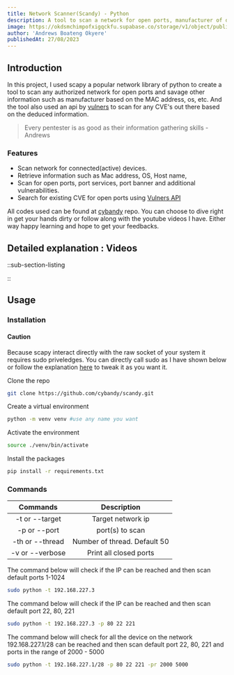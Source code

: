 ```yaml
---
title: Network Scanner(Scandy) - Python
description: A tool to scan a network for open ports, manufacturer of discovered devices and checking for already known vulnerabilities for those discovered devices and/or services
image: https://okdsmchimpofxigqckfu.supabase.co/storage/v1/object/public/assets/images/scandy.webp
author: 'Andrews Boateng Okyere'
publishedAt: 27/08/2023
---
```


## Introduction
In this project, I used scapy a popular network library of python to create a tool to scan any authorized network for open ports and savage other information such as manufacturer based on the MAC address, os, etc. And the tool also used an api by [vulners](https://vulners.com/) to scan for any CVE's out there based on the deduced information.
> Every pentester is as good as their information gathering skills - Andrews

### Features
- Scan network for connected(active) devices. 
 - Retrieve information such as Mac address, OS, Host name,
 - Scan for open ports, port services, port banner and additional vulnerabilities.
 - Search for existing CVE for open ports using [Vulners API](https://vulners.com) 

All codes used can be found at [cybandy](https://github.com/cybandy/scandy) repo. You can choose to dive right in get your hands dirty or follow along with the youtube videos I have. Either way happy learning and hope to get your feedbacks.

## Detailed explanation : Videos
::sub-section-listing

::

## Usage
### Installation

#### Caution
Because scapy interact directly with the raw socket of your system it requires sudo priveledges. You can directly call sudo as I have shown below or follow the explanation [here](http://https://github.com/Forescout/project-memoria-detector/issues/6 "here") to tweak it as you want it.

Clone the repo
```sh
git clone https://github.com/cybandy/scandy.git
```

Create a virtual environment
```sh
python -m venv venv #use any name you want
```
Activate the environment
```sh
source ./venv/bin/activate
```
Install the packages
```sh
pip install -r requirements.txt
```
### Commands

|   Commands    	   |     Description         	      |
|:-----------------:|:------------------------------:|
| -t or --target 	  |    Target network ip      	    |
|  -p or --port  	  |    port(s) to scan       	     |
| -th or --thread 	 | Number of thread. Default 50 	 |
| -v or --verbose 	 |  Print all closed ports    	   |

The command below will check if the IP can be reached and then scan default ports 1-1024
```sh
sudo python -t 192.168.227.3
```

The command below will check if the IP can be reached and then scan default port 22, 80, 221
```sh
sudo python -t 192.168.227.3 -p 80 22 221
```

The command below will check for all the device on the network 192.168.227.1/28 can be reached and then scan default port 22, 80, 221 and ports in the range of 2000 - 5000
```sh
sudo python -t 192.168.227.1/28 -p 80 22 221 -pr 2000 5000
```
